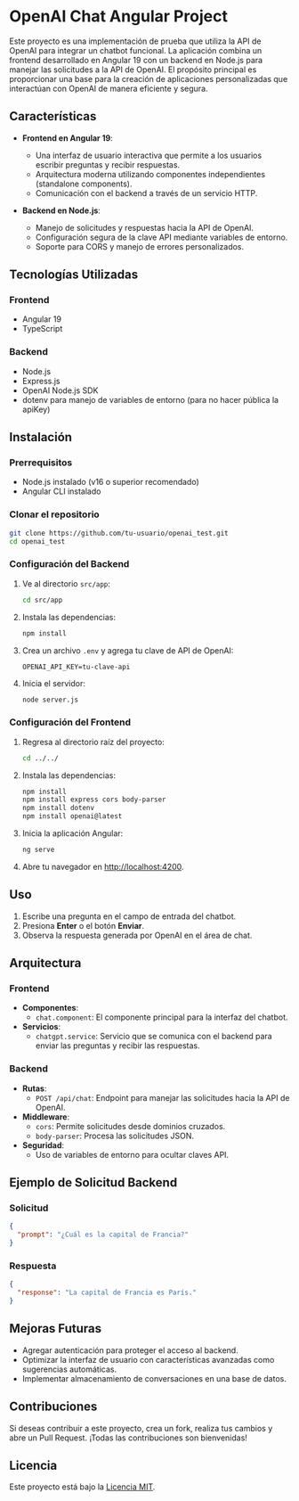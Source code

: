 # OpenAI Chat Angular Project

Este proyecto es una implementación de prueba que utiliza la API de OpenAI para integrar un chatbot funcional. La aplicación combina un frontend desarrollado en Angular 19 con un backend en Node.js para manejar las solicitudes a la API de OpenAI. El propósito principal es proporcionar una base para la creación de aplicaciones personalizadas que interactúan con OpenAI de manera eficiente y segura.

## Características

- **Frontend en Angular 19**:
  - Una interfaz de usuario interactiva que permite a los usuarios escribir preguntas y recibir respuestas.
  - Arquitectura moderna utilizando componentes independientes (standalone components).
  - Comunicación con el backend a través de un servicio HTTP.

- **Backend en Node.js**:
  - Manejo de solicitudes y respuestas hacia la API de OpenAI.
  - Configuración segura de la clave API mediante variables de entorno.
  - Soporte para CORS y manejo de errores personalizados.

## Tecnologías Utilizadas

### Frontend

- Angular 19
- TypeScript

### Backend

- Node.js
- Express.js
- OpenAI Node.js SDK
- dotenv para manejo de variables de entorno (para no hacer pública la apiKey)

## Instalación

### Prerrequisitos

- Node.js instalado (v16 o superior recomendado)
- Angular CLI instalado

### Clonar el repositorio

```bash
git clone https://github.com/tu-usuario/openai_test.git
cd openai_test
```

### Configuración del Backend

1. Ve al directorio `src/app`:

   ```bash
   cd src/app
   ```

2. Instala las dependencias:

   ```bash
   npm install
   ```

3. Crea un archivo `.env` y agrega tu clave de API de OpenAI:

   ```env
   OPENAI_API_KEY=tu-clave-api
   ```

4. Inicia el servidor:

   ```bash
   node server.js
   ```

### Configuración del Frontend

1. Regresa al directorio raíz del proyecto:

   ```bash
   cd ../../
   ```

2. Instala las dependencias:

   ```bash
   npm install
   npm install express cors body-parser
   npm install dotenv
   npm install openai@latest
   ```

3. Inicia la aplicación Angular:

   ```bash
   ng serve
   ```

4. Abre tu navegador en [http://localhost:4200](http://localhost:4200).

## Uso

1. Escribe una pregunta en el campo de entrada del chatbot.
2. Presiona **Enter** o el botón **Enviar**.
3. Observa la respuesta generada por OpenAI en el área de chat.

## Arquitectura

### Frontend

- **Componentes**:
  - `chat.component`: El componente principal para la interfaz del chatbot.
- **Servicios**:
  - `chatgpt.service`: Servicio que se comunica con el backend para enviar las preguntas y recibir las respuestas.

### Backend

- **Rutas**:
  - `POST /api/chat`: Endpoint para manejar las solicitudes hacia la API de OpenAI.
- **Middleware**:
  - `cors`: Permite solicitudes desde dominios cruzados.
  - `body-parser`: Procesa las solicitudes JSON.
- **Seguridad**:
  - Uso de variables de entorno para ocultar claves API.

## Ejemplo de Solicitud Backend

### Solicitud

```json
{
  "prompt": "¿Cuál es la capital de Francia?"
}
```

### Respuesta

```json
{
  "response": "La capital de Francia es París."
}
```

## Mejoras Futuras

- Agregar autenticación para proteger el acceso al backend.
- Optimizar la interfaz de usuario con características avanzadas como sugerencias automáticas.
- Implementar almacenamiento de conversaciones en una base de datos.

## Contribuciones

Si deseas contribuir a este proyecto, crea un fork, realiza tus cambios y abre un Pull Request. ¡Todas las contribuciones son bienvenidas!

## Licencia

Este proyecto está bajo la [Licencia MIT](LICENSE).
